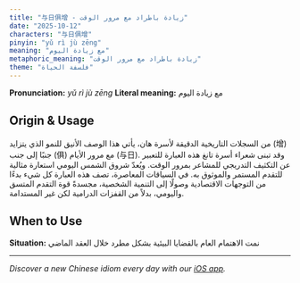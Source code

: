 ```yaml
---
title: "与日俱增 - زيادة باطراد مع مرور الوقت"
date: "2025-10-12"
characters: "与日俱增"
pinyin: "yǔ rì jù zēng"
meaning: "مع زيادة اليوم"
metaphoric_meaning: "زيادة باطراد مع مرور الوقت"
theme: "فلسفة الحياة"
---
```


**Pronunciation:** *yǔ rì jù zēng*
**Literal meaning:** مع زيادة اليوم

## Origin & Usage

من السجلات التاريخية الدقيقة لأسرة هان، يأتي هذا الوصف الأنيق للنمو الذي يتزايد (增) جنبًا إلى جنب (俱) مع مرور الأيام (与日). وقد تبنى شعراء أسرة تانغ هذه العبارة للتعبير عن التكثيف التدريجي للمشاعر بمرور الوقت. ويُعدّ شروق الشمس اليومي استعارة مثالية للتقدم المستمر والموثوق به. في السياقات المعاصرة، تصف هذه العبارة كل شيء بدءًا من التوجهات الاقتصادية وصولًا إلى التنمية الشخصية، مجسدةً قوة التقدم المتسق واليومي، بدلاً من القفزات الدرامية لكن غير المستدامة.

## When to Use

**Situation:** نمت الاهتمام العام بالقضايا البيئية بشكل مطرد خلال العقد الماضي

---

*Discover a new Chinese idiom every day with our [iOS app](https://apps.apple.com/us/app/daily-chinese-idioms/id6740611324).*
